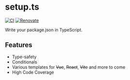 # setup.ts

[![CI](https://github.com/jakob-kruse/setup.ts/actions/workflows/ci.yml/badge.svg)](https://github.com/jakob-kruse/setup.ts/actions/workflows/ci.yml)
[![Renovate](https://github.com/jakob-kruse/setup.ts/actions/workflows/renovate.yml/badge.svg)](https://github.com/jakob-kruse/setup.ts/actions/workflows/renovate.yml)

Write your package.json in TypeScript.

## Features

- Type-safety
- Conditionals
- Various templates for ~~Vue~~, ~~React~~, ~~Vite~~ and more to come
- High Code Coverage
